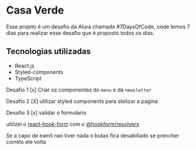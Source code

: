# Casa Verde

Esse projeto é um desafio da Alura chamado #7DaysOfCode, onde temos 7 dias para realizar esse desafio que é proposto todos os dias.

## Tecnologias utilizadas

- React.js
- Styled-components
- TypeScript

Desafio 1 [x]
Criar os componentes do ``menu`` e da ``newsletter``

Desafio 2 [X]
utilizar styled components para stelizar a pagina

Desafio 3 [x]
validar o formulario

utilizei o [react-hook-form](https://react-hook-form.com/) com o
[@hookform/resolvers](https://www.npmjs.com/package/@hookform/resolvers#install)

Se a capo de eamil nao tiver nada o butao fica desabiliado se prencher correto ele volta
